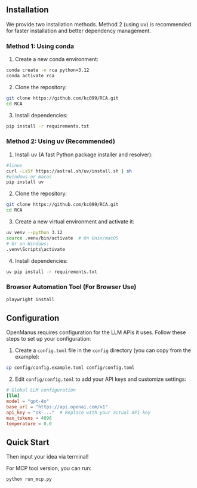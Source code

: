 

## Installation

We provide two installation methods. Method 2 (using uv) is recommended for faster installation and better dependency management.

### Method 1: Using conda

1. Create a new conda environment:

```bash
conda create -n rca python=3.12
conda activate rca
```

2. Clone the repository:

```bash
git clone https://github.com/kc099/RCA.git
cd RCA
```

3. Install dependencies:

```bash
pip install -r requirements.txt
```

### Method 2: Using uv (Recommended)

1. Install uv (A fast Python package installer and resolver):

```bash
#linux
curl -LsSf https://astral.sh/uv/install.sh | sh
#windows or macos
pip install uv
```

2. Clone the repository:

```bash
git clone https://github.com/kc099/RCA.git
cd RCA
```

3. Create a new virtual environment and activate it:

```bash
uv venv --python 3.12
source .venv/bin/activate  # On Unix/macOS
# Or on Windows:
.venv\Scripts\activate
```

4. Install dependencies:

```bash
uv pip install -r requirements.txt
```

### Browser Automation Tool (For Browser Use)
```bash
playwright install
```

## Configuration

OpenManus requires configuration for the LLM APIs it uses. Follow these steps to set up your configuration:

1. Create a `config.toml` file in the `config` directory (you can copy from the example):

```bash
cp config/config.example.toml config/config.toml
```

2. Edit `config/config.toml` to add your API keys and customize settings:

```toml
# Global LLM configuration
[llm]
model = "gpt-4o"
base_url = "https://api.openai.com/v1"
api_key = "sk-..."  # Replace with your actual API key
max_tokens = 4096
temperature = 0.0
```
## Quick Start


Then input your idea via terminal!

For MCP tool version, you can run:
```bash
python run_mcp.py
```


